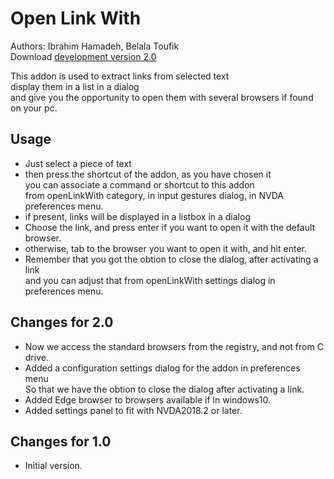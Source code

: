# Open Link With #

Authors: Ibrahim Hamadeh, Belala Toufik  
Download [development version 2.0](https://github.com/ibrahim-s/openLinkWith/releases/download/2.0-dev/openLinkWith-2.0-dev.nvda-addon)  

This addon is used to extract links from selected text  
display them in a list in a dialog  
and give you the opportunity to open them with several browsers if found on your pc.

## Usage

*	Just select a piece of text  
*	then press the shortcut of the addon, as you have chosen it  
you can associate a command or shortcut to this addon  
from openLinkWith category, in input gestures dialog, in NVDA preferences menu.  
*	if present, links will be displayed in a listbox in a dialog  
*	Choose the link, and press enter if you want to open it with the default browser.  
*	otherwise, tab to the browser you want to open it with, and hit enter.  
*	Remember that you got the obtion to close the dialog, after activating a link  
and you can adjust that from openLinkWith settings dialog in preferences menu.  

## Changes for 2.0 ##

*	Now we access the standard browsers from the registry, and not from C drive.
*	Added a configuration settings dialog for the addon in preferences menu  
So that we have the obtion to close the dialog after activating a link.
*	Added Edge browser to browsers available if in windows10.
*	Added settings panel to  fit  with NVDA2018.2 or later.

## Changes for 1.0 ##

*	Initial version.